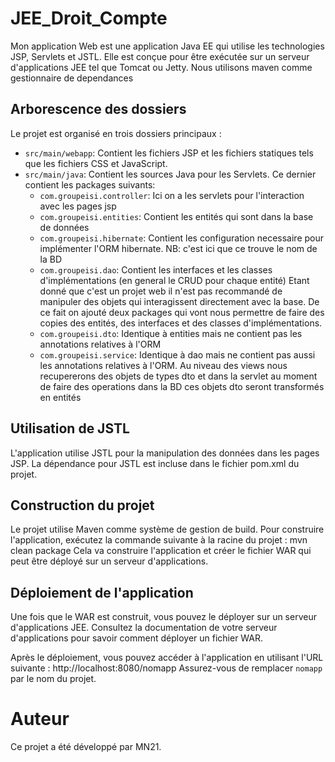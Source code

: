 # JEE_Droit_Compte

Mon application Web est une application Java EE qui utilise les technologies JSP, Servlets et JSTL. Elle est conçue pour être exécutée sur un serveur d'applications JEE tel que Tomcat ou Jetty. Nous utilisons maven comme gestionnaire de dependances

## Arborescence des dossiers

Le projet est organisé en trois dossiers principaux :

* `src/main/webapp`: Contient les fichiers JSP et les fichiers statiques tels que les fichiers CSS et JavaScript.
* `src/main/java`: Contient les sources Java pour les Servlets.
  Ce dernier contient les packages suivants:
  - `com.groupeisi.controller`: Ici on a les servlets pour l'interaction avec les pages jsp
  - `com.groupeisi.entities`: Contient les entités qui sont dans la base de données
  - `com.groupeisi.hibernate`: Contient les configuration necessaire pour implémenter l'ORM hibernate. NB: c'est ici que ce trouve le nom de la BD
  - `com.groupeisi.dao`: Contient les interfaces et les classes d'implémentations (en general le CRUD pour chaque entité)
  Etant donné que c'est un projet web il n'est pas recommandé de manipuler des objets qui interagissent directement avec la base. De ce fait on ajouté deux packages     qui vont nous permettre de faire des copies des entités, des interfaces et des classes d'implémentations.
  - `com.groupeisi.dto`:  Identique à entities mais ne contient pas les annotations relatives à l'ORM
  - `com.groupeisi.service`: Identique à dao mais ne contient pas aussi les annotations relatives à l'ORM.
  Au niveau des views nous recupererons des objets de types dto et dans la servlet au moment de faire des operations dans la BD ces objets dto seront transformés en     entités


## Utilisation de JSTL

L'application utilise JSTL pour la manipulation des données dans les pages JSP. La dépendance pour JSTL est incluse dans le fichier pom.xml du projet.

## Construction du projet

Le projet utilise Maven comme système de gestion de build. Pour construire l'application, exécutez la commande suivante à la racine du projet : mvn clean package
Cela va construire l'application et créer le fichier WAR qui peut être déployé sur un serveur d'applications.

## Déploiement de l'application

Une fois que le WAR est construit, vous pouvez le déployer sur un serveur d'applications JEE. Consultez la documentation de votre serveur d'applications pour savoir comment déployer un fichier WAR.

Après le déploiement, vous pouvez accéder à l'application en utilisant l'URL suivante : http://localhost:8080/nomapp
Assurez-vous de remplacer `nomapp` par le nom du projet.

# Auteur
Ce projet a été développé par MN21.
